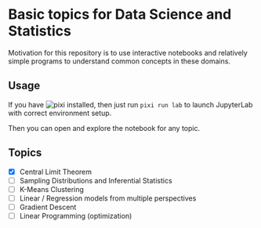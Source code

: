 # Basic topics for Data Science and Statistics

Motivation for this repository is to use interactive notebooks and relatively simple programs to understand common concepts in these domains.

## Usage

If you have ![pixi](https://github.com/prefix-dev/pixi) installed, then just run `pixi run lab` to launch JupyterLab with correct environment setup.

Then you can open and explore the notebook for any topic.

## Topics

- [x] Central Limit Theorem
- [ ] Sampling Distributions and Inferential Statistics
- [ ] K-Means Clustering
- [ ] Linear / Regression models from multiple perspectives
- [ ] Gradient Descent
- [ ] Linear Programming (optimization)
